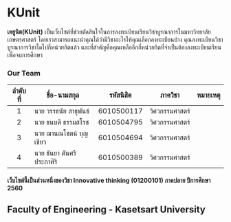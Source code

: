 # KUnit
  **เคยูนิต(KUnit)** เป็นเว็บไซต์ที่ช่วยตัดสินใจในการลงทะเบียนเรียนวิชาบูรณาการในมหาวิทยาลัยเกษตรศาสตร์ โดยเราสามารถแนะนำคุณได้ว่ามีวิชาอะไรให้คุณเลือกลงทะเบียนบ้าง คุณลงทะเบียนวิชาบูรณาการวิชาใดไปกี่หน่วยกิตแล้ว และที่สำคัญคือคุณเหลืออีกกี่หน่วยกิตที่จำเป็นต้องลงทะเบียนเรียนเพื่อจบการศึกษา


### Our Team
ลำดับที่ | ชื่อ-นามสกุล |  รหัสนิสิต | ภาควิชา | หมายเหตุ
:---:|---|:------:|:---:|---
1|นาย วรรธนัย สาธุพันธ์|6010500117|วิศวกรรมศาสตร์
2|นาย ธนบดี ธรรมสโรช|6010504795|วิศวกรรมศาสตร์
3|นาย ฌานณโชตน์ บุญเขียว|6010504694|วิศวกรรมศาสตร์
4|นาย ธันยา ตันศรีประภาศิริ|6010500389|วิศวกรรมศาสตร์

#### เว็บไซต์นี้เป็นส่วนหนึ่งของวิชา Innovative thinking (01200101) ภาคปลาย ปีการศึกษา 2560
## Faculty of Engineering - Kasetsart University


